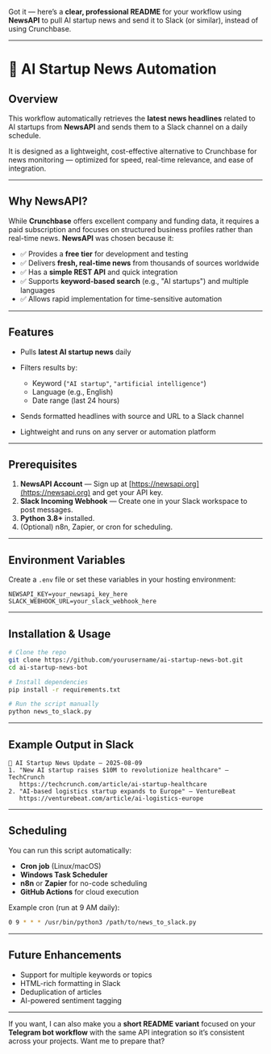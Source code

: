 Got it — here’s a **clear, professional README** for your workflow using **NewsAPI** to pull AI startup news and send it to Slack (or similar), instead of using Crunchbase.

---

# 📰 AI Startup News Automation

## Overview

This workflow automatically retrieves the **latest news headlines** related to AI startups from **NewsAPI** and sends them to a Slack channel on a daily schedule.

It is designed as a lightweight, cost-effective alternative to Crunchbase for news monitoring — optimized for speed, real-time relevance, and ease of integration.

---

## Why NewsAPI?

While **Crunchbase** offers excellent company and funding data, it requires a paid subscription and focuses on structured business profiles rather than real-time news.
**NewsAPI** was chosen because it:

* ✅ Provides a **free tier** for development and testing
* ✅ Delivers **fresh, real-time news** from thousands of sources worldwide
* ✅ Has a **simple REST API** and quick integration
* ✅ Supports **keyword-based search** (e.g., "AI startups") and multiple languages
* ✅ Allows rapid implementation for time-sensitive automation

---

## Features

* Pulls **latest AI startup news** daily
* Filters results by:

  * Keyword (`"AI startup"`, `"artificial intelligence"`)
  * Language (e.g., English)
  * Date range (last 24 hours)
* Sends formatted headlines with source and URL to a Slack channel
* Lightweight and runs on any server or automation platform

---

## Prerequisites

1. **NewsAPI Account** — Sign up at [https://newsapi.org](https://newsapi.org) and get your API key.
2. **Slack Incoming Webhook** — Create one in your Slack workspace to post messages.
3. **Python 3.8+** installed.
4. (Optional) n8n, Zapier, or cron for scheduling.

---

## Environment Variables

Create a `.env` file or set these variables in your hosting environment:

```
NEWSAPI_KEY=your_newsapi_key_here
SLACK_WEBHOOK_URL=your_slack_webhook_here
```

---

## Installation & Usage

```bash
# Clone the repo
git clone https://github.com/yourusername/ai-startup-news-bot.git
cd ai-startup-news-bot

# Install dependencies
pip install -r requirements.txt

# Run the script manually
python news_to_slack.py
```

---

## Example Output in Slack

```
🚀 AI Startup News Update — 2025-08-09
1. "New AI startup raises $10M to revolutionize healthcare" — TechCrunch
   https://techcrunch.com/article/ai-startup-healthcare
2. "AI-based logistics startup expands to Europe" — VentureBeat
   https://venturebeat.com/article/ai-logistics-europe
```

---

## Scheduling

You can run this script automatically:

* **Cron job** (Linux/macOS)
* **Windows Task Scheduler**
* **n8n** or **Zapier** for no-code scheduling
* **GitHub Actions** for cloud execution

Example cron (run at 9 AM daily):

```bash
0 9 * * * /usr/bin/python3 /path/to/news_to_slack.py
```

---

## Future Enhancements

* Support for multiple keywords or topics
* HTML-rich formatting in Slack
* Deduplication of articles
* AI-powered sentiment tagging

---

If you want, I can also make you a **short README variant** focused on your **Telegram bot workflow** with the same API integration so it’s consistent across your projects. Want me to prepare that?
